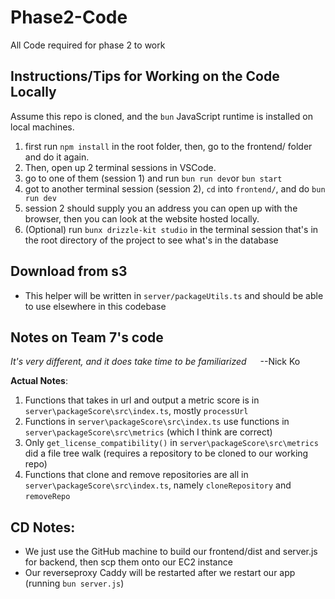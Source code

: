 # Phase2-Code

All Code required for phase 2 to work


## Instructions/Tips for Working on the Code Locally

Assume this repo is cloned, and the `bun` JavaScript runtime is installed on local machines.

1. first run `npm install` in the root folder, then, go to the frontend/ folder and do it again.
2. Then, open up 2 terminal sessions in VSCode.
3. go to one of them (session 1) and run `bun run dev`or `bun start`
4. got to another terminal session (session 2), `cd` into `frontend/`, and do `bun run dev`
5. session 2 should supply you an address you can open up with the browser, then you can look at the website hosted locally.
6. (Optional) run `bunx drizzle-kit studio` in the terminal session that's in the root directory of the project to see what's in the database

## Download from s3
- This helper will be written in ``server/packageUtils.ts`` and should be able to use elsewhere in this codebase

## Notes on Team 7's code
*It's very different, and it does take time to be familiarized* &emsp; --Nick Ko


**Actual Notes**:

1. Functions that takes in url and output a metric score is in `server\packageScore\src\index.ts`, mostly `processUrl`
2. Functions in `server\packageScore\src\index.ts` use functions in `server\packageScore\src\metrics` (which I think are correct)
3. Only `get_license_compatibility()` in `server\packageScore\src\metrics` did a file tree walk (requires a repository to be cloned to our working repo)
4. Functions that clone and remove repositories are all in `server\packageScore\src\index.ts`, namely `cloneRepository` and `removeRepo`

## CD Notes:
-  We just use the GitHub machine to build our frontend/dist and server.js for backend, then scp them onto our EC2 instance
- Our reverseproxy Caddy will be restarted after we restart our app (running ``bun server.js``)